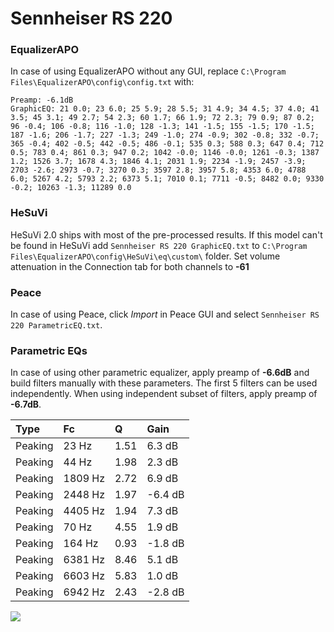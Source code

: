 # Sennheiser RS 220

### EqualizerAPO
In case of using EqualizerAPO without any GUI, replace `C:\Program Files\EqualizerAPO\config\config.txt`
with:
```
Preamp: -6.1dB
GraphicEQ: 21 0.0; 23 6.0; 25 5.9; 28 5.5; 31 4.9; 34 4.5; 37 4.0; 41 3.5; 45 3.1; 49 2.7; 54 2.3; 60 1.7; 66 1.9; 72 2.3; 79 0.9; 87 0.2; 96 -0.4; 106 -0.8; 116 -1.0; 128 -1.3; 141 -1.5; 155 -1.5; 170 -1.5; 187 -1.6; 206 -1.7; 227 -1.3; 249 -1.0; 274 -0.9; 302 -0.8; 332 -0.7; 365 -0.4; 402 -0.5; 442 -0.5; 486 -0.1; 535 0.3; 588 0.3; 647 0.4; 712 0.5; 783 0.4; 861 0.3; 947 0.2; 1042 -0.0; 1146 -0.0; 1261 -0.3; 1387 1.2; 1526 3.7; 1678 4.3; 1846 4.1; 2031 1.9; 2234 -1.9; 2457 -3.9; 2703 -2.6; 2973 -0.7; 3270 0.3; 3597 2.8; 3957 5.8; 4353 6.0; 4788 6.0; 5267 4.2; 5793 2.2; 6373 5.1; 7010 0.1; 7711 -0.5; 8482 0.0; 9330 -0.2; 10263 -1.3; 11289 0.0
```

### HeSuVi
HeSuVi 2.0 ships with most of the pre-processed results. If this model can't be found in HeSuVi add
`Sennheiser RS 220 GraphicEQ.txt` to `C:\Program Files\EqualizerAPO\config\HeSuVi\eq\custom\` folder.
Set volume attenuation in the Connection tab for both channels to **-61**

### Peace
In case of using Peace, click *Import* in Peace GUI and select `Sennheiser RS 220 ParametricEQ.txt`.

### Parametric EQs
In case of using other parametric equalizer, apply preamp of **-6.6dB** and build filters manually
with these parameters. The first 5 filters can be used independently.
When using independent subset of filters, apply preamp of **-6.7dB**.

| Type    | Fc      |    Q | Gain    |
|:--------|:--------|:-----|:--------|
| Peaking | 23 Hz   | 1.51 | 6.3 dB  |
| Peaking | 44 Hz   | 1.98 | 2.3 dB  |
| Peaking | 1809 Hz | 2.72 | 6.9 dB  |
| Peaking | 2448 Hz | 1.97 | -6.4 dB |
| Peaking | 4405 Hz | 1.94 | 7.3 dB  |
| Peaking | 70 Hz   | 4.55 | 1.9 dB  |
| Peaking | 164 Hz  | 0.93 | -1.8 dB |
| Peaking | 6381 Hz | 8.46 | 5.1 dB  |
| Peaking | 6603 Hz | 5.83 | 1.0 dB  |
| Peaking | 6942 Hz | 2.43 | -2.8 dB |

![](https://raw.githubusercontent.com/jaakkopasanen/AutoEq/master/results/headphonecom/sbaf-serious/Sennheiser%20RS%20220/Sennheiser%20RS%20220.png)